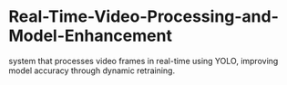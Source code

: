 # Real-Time-Video-Processing-and-Model-Enhancement
system that processes video frames in real-time using YOLO, improving model accuracy through dynamic retraining.
